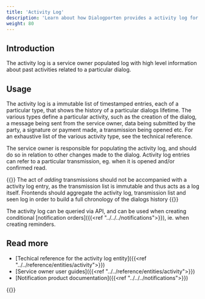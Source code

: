 ```yaml
---
title: 'Activity Log'
description: 'Learn about how Dialogporten provides a activity log for each dialog'
weight: 80
---
```


## Introduction

The activity log is a service owner populated log with high level information about past activities related to a particular dialog.

## Usage

The activity log is a immutable list of timestamped entries, each of a particular type, that shows the history of a particular dialogs lifetime. The various types define a particular activity, such as the creation of the dialog, a message being sent from the service owner, data being submitted by the party, a signature or payment made, a transmission being opened etc. For an exhaustive list of the various activity type, see the technical reference.

The service owner is responsible for populating the activity log, and should do so in relation to other changes made to the dialog. Activity log entries can refer to a particular transmission, eg. when it is opened and/or confirmed read.

{{<notice info>}}
The act of _adding_ transmissions should not be accompanied with a activity log entry, as the transmission list is immutable and thus acts as a log itself. Frontends should aggregate the activity log, transmission list and seen log in order to build a full chronology of the dialogs history
{{</notice>}}

The activity log can be queried via API, and can be used when creating conditional [notification orders]({{<ref "../../../notifications">}}), ie. when creating reminders.

## Read more
* [Techical reference for the activity log entity]({{<ref "../../reference/entities/activity">}})
* [Service owner user guides]({{<ref "../../reference/entities/activity">}})
* [Notification product documentation]({{<ref "../../../notifications">}})

{{<children />}}

